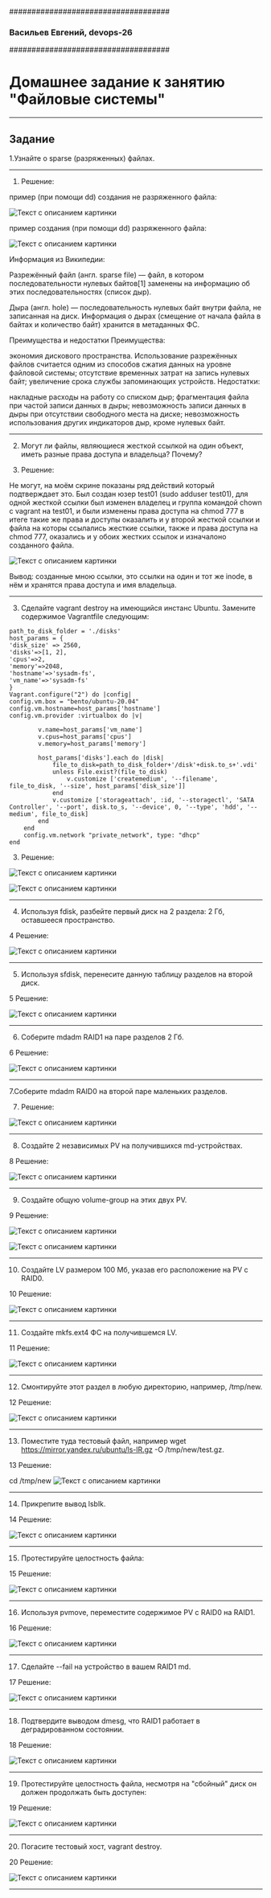 ####################################
### Васильев Евгений,  devops-26
####################################


# Домашнее задание к занятию "Файловые системы"



------

## Задание

1.Узнайте о sparse (разряженных) файлах.

---

1. Решение:

пример (при помощи dd) создания не разряженного файла:

![Текст с описанием картинки](../img/FileSys/00.png)

пример создания (при помощи dd) разряженного файла:

![Текст с описанием картинки](../img/FileSys/0.png)

Информация из Википедии:

Разрежённый файл (англ. sparse file) — файл, в котором последовательности нулевых байтов[1] заменены на информацию об этих последовательностях (список дыр).

Дыра (англ. hole) — последовательность нулевых байт внутри файла, не записанная на диск. Информация о дырах (смещение от начала файла в байтах и количество байт) хранится в метаданных ФС.

Преимущества и недостатки
Преимущества:

экономия дискового пространства. Использование разрежённых файлов считается одним из способов сжатия данных на уровне файловой системы;
отсутствие временных затрат на запись нулевых байт;
увеличение срока службы запоминающих устройств.
Недостатки:

накладные расходы на работу со списком дыр;
фрагментация файла при частой записи данных в дыры;
невозможность записи данных в дыры при отсутствии свободного места на диске;
невозможность использования других индикаторов дыр, кроме нулевых байт.

---
2. Могут ли файлы, являющиеся жесткой ссылкой на один объект, иметь разные права доступа и владельца? Почему?


2. Решение:

Не могут, на моём скрине показаны ряд действий который подтверждает это. 
Был создан юзер test01 (sudo adduser test01), для одной жесткой ссылки был изменен владелец и группа командой chown с vagrant на test01, и были изменены права доступа на chmod 777 в итеге 
такие же права и доступы оказалить и у второй жесткой ссылки и файла на которы ссылались жесткие ссылки, также и права доступа на chmod 777, оказались и у обоих жестких ссылок и изначалоно созданного файла.

![Текст с описанием картинки](../img/FileSys/1.png)

Вывод: созданные мною ссылки, это ссылки на один и тот же inode, в нём и хранятся права доступа и имя владельца.

---

3. Сделайте vagrant destroy на имеющийся инстанс Ubuntu. Замените содержимое Vagrantfile следующим:

```
path_to_disk_folder = './disks'
host_params = {
'disk_size' => 2560,
'disks'=>[1, 2],
'cpus'=>2,
'memory'=>2048,
'hostname'=>'sysadm-fs',
'vm_name'=>'sysadm-fs'
}
Vagrant.configure("2") do |config|
config.vm.box = "bento/ubuntu-20.04"
config.vm.hostname=host_params['hostname']
config.vm.provider :virtualbox do |v|

        v.name=host_params['vm_name']
        v.cpus=host_params['cpus']
        v.memory=host_params['memory']

        host_params['disks'].each do |disk|
            file_to_disk=path_to_disk_folder+'/disk'+disk.to_s+'.vdi'
            unless File.exist?(file_to_disk)
                v.customize ['createmedium', '--filename', file_to_disk, '--size', host_params['disk_size']]
            end
            v.customize ['storageattach', :id, '--storagectl', 'SATA Controller', '--port', disk.to_s, '--device', 0, '--type', 'hdd', '--medium', file_to_disk]
        end
    end
    config.vm.network "private_network", type: "dhcp"
end
```
3. Решение:

![Текст с описанием картинки](../img/FileSys/3.png)

![Текст с описанием картинки](../img/FileSys/3a.png)

---

4. Используя fdisk, разбейте первый диск на 2 раздела: 2 Гб, оставшееся пространство.

4 Решение:

![Текст с описанием картинки](../img/FileSys/4.png)

---

5. Используя sfdisk, перенесите данную таблицу разделов на второй диск.

5 Решение:

![Текст с описанием картинки](../img/FileSys/5.png)

---

6. Соберите mdadm RAID1 на паре разделов 2 Гб.

6 Решение:

![Текст с описанием картинки](../img/FileSys/6.png)

---

7.Соберите mdadm RAID0 на второй паре маленьких разделов.

7. Решение:

![Текст с описанием картинки](../img/FileSys/7.png)

---

8. Создайте 2 независимых PV на получившихся md-устройствах.

8 Решение:

![Текст с описанием картинки](../img/FileSys/8.png)

---

9. Создайте общую volume-group на этих двух PV.

9 Решение:

![Текст с описанием картинки](../img/FileSys/9.png)

![Текст с описанием картинки](../img/FileSys/9a.png)

---

10.  Создайте LV размером 100 Мб, указав его расположение на PV с RAID0.

10 Решение:

![Текст с описанием картинки](../img/FileSys/10.png)

---

11. Создайте mkfs.ext4 ФС на получившемся LV.

11 Решение:

![Текст с описанием картинки](../img/FileSys/11.png)

---

12. Смонтируйте этот раздел в любую директорию, например, /tmp/new.

12 Решение:

![Текст с описанием картинки](../img/FileSys/12.png)

---

13.  Поместите туда тестовый файл, например wget https://mirror.yandex.ru/ubuntu/ls-lR.gz -O /tmp/new/test.gz.

13 Решение:

cd /tmp/new
![Текст с описанием картинки](../img/FileSys/13.png)

---

14. Прикрепите вывод lsblk.

14 Решение:

![Текст с описанием картинки](../img/FileSys/14.png)

---

15. Протестируйте целостность файла:

15 Решение:

![Текст с описанием картинки](../img/FileSys/15.png)

---

16. Используя pvmove, переместите содержимое PV с RAID0 на RAID1.

16 Решение: 

![Текст с описанием картинки](../img/FileSys/16.png)

---

17. Сделайте --fail на устройство в вашем RAID1 md.

17 Решение:

![Текст с описанием картинки](../img/FileSys/17.png)

---

18. Подтвердите выводом dmesg, что RAID1 работает в деградированном состоянии.

18 Решение:

![Текст с описанием картинки](../img/FileSys/18.png)

---

19. Протестируйте целостность файла, несмотря на "сбойный" диск он должен продолжать быть доступен:

19 Решение:

![Текст с описанием картинки](../img/FileSys/19.png)

---

20. Погасите тестовый хост, vagrant destroy.

20 Решение:

![Текст с описанием картинки](../img/FileSys/20.png)


-----


